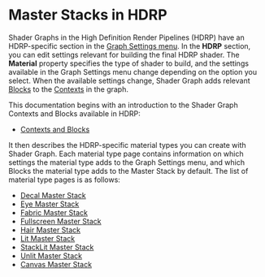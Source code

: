 # Master Stacks in HDRP

Shader Graphs in the High Definition Render Pipelines (HDRP) have an HDRP-specific section in the [Graph Settings menu](https://docs.unity3d.com/Packages/com.unity.shadergraph@latest/index.html?subfolder=/manual/Graph-Settings-Menu.html). In the **HDRP** section, you can edit settings relevant for building the final HDRP shader. The **Material** property specifies the type of shader to build, and the settings available in the Graph Settings menu change depending on the option you select. When the available settings change, Shader Graph adds relevant [Blocks](https://docs.unity3d.com/Packages/com.unity.shadergraph@latest/index.html?subfolder=/manual/Block-Node.html) to the [Contexts](https://docs.unity3d.com/Packages/com.unity.shadergraph@latest/index.html?subfolder=/manual/Master-Stack.html%23contexts) in the graph.

This documentation begins with an introduction to the Shader Graph Contexts and Blocks available in HDRP:

* [Contexts and Blocks](ss-contexts-and-blocks.md)

It then describes the HDRP-specific material types you can create with Shader Graph. Each material type page contains information on which settings the material type adds to the Graph Settings menu, and which Blocks the material type adds to the Master Stack by default. The list of material type pages is as follows:

* [Decal Master Stack](master-stack-decal.md)
* [Eye Master Stack](master-stack-eye.md)
* [Fabric Master Stack](master-stack-fabric.md)
* [Fullscreen Master Stack](master-stack-fullscreen.md)
* [Hair Master Stack](master-stack-hair.md)
* [Lit Master Stack](master-stack-lit.md)
* [StackLit Master Stack](master-stack-stacklit.md)
* [Unlit Master Stack](master-stack-unlit.md)
* [Canvas Master Stack](master-stack-canvas.md)
